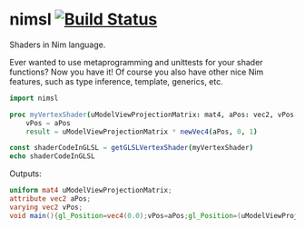 # nimsl [![Build Status](https://semaphoreci.com/api/v1/projects/a58e296c-b761-42d7-aedc-9fdbcf5280f4/611106/badge.svg)](https://semaphoreci.com/yglukhov/nimsl)
Shaders in Nim language.

Ever wanted to use metaprogramming and unittests for your shader functions? Now you have it! Of course you also have other nice Nim features, such as type inference, template, generics, etc.

```nim
import nimsl

proc myVertexShader(uModelViewProjectionMatrix: mat4, aPos: vec2, vPos: var vec2): vec4 =
    vPos = aPos
    result = uModelViewProjectionMatrix * newVec4(aPos, 0, 1)

const shaderCodeInGLSL = getGLSLVertexShader(myVertexShader)
echo shaderCodeInGLSL
```
Outputs:
```glsl
uniform mat4 uModelViewProjectionMatrix;
attribute vec2 aPos;
varying vec2 vPos;
void main(){gl_Position=vec4(0.0);vPos=aPos;gl_Position=(uModelViewProjectionMatrix*vec4(aPos,0.0,1.0));}
```
